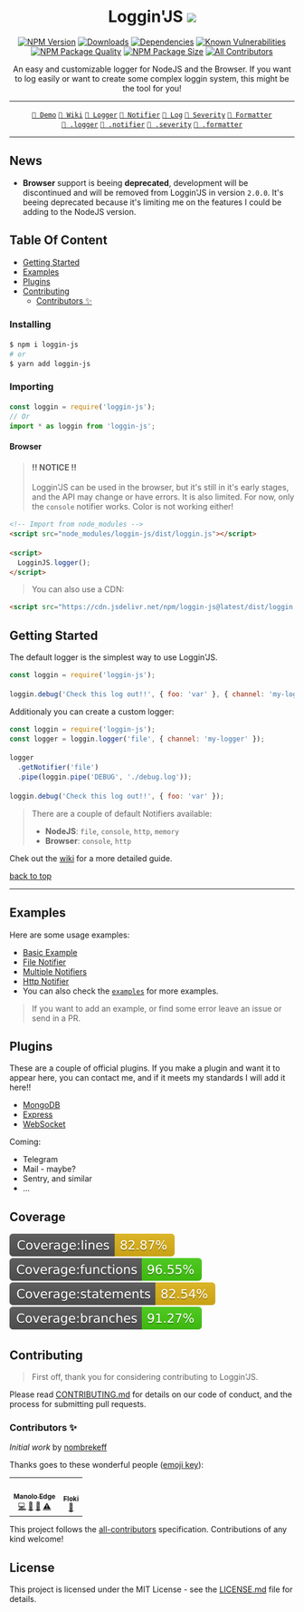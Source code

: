 <div align="center">
  
# Loggin'JS ![](https://img.shields.io/badge/PRs-welcome-green.svg) <!-- omit in toc -->

[![NPM Version][npm-image]][npm-url]
[![Downloads][downloads-badge]][downloads-link]
[![Dependencies][dependencies-badge]][dependencies-link]
[![Known Vulnerabilities][vulnerabilities-badge]][vulnerabilities-link]  
[![NPM Package Quality][code-quality-badge]][code-quality-link]
[![NPM Package Size][pkg-size-badge]][pkg-size-link] <!-- ALL-CONTRIBUTORS-BADGE:START - Do not remove or modify this section -->
[![All Contributors](https://img.shields.io/badge/all_contributors-2-orange.svg?style=flat-square)](#contributors-)
<!-- ALL-CONTRIBUTORS-BADGE:END -->
  
<p>An easy and customizable logger for NodeJS and the Browser.
If you want to log easily or want to create some complex loggin system, this might be the tool for you!</p>

****


[`🔧 Demo`][demo]
[`📓 Wiki`][wiki]
[`🔗 Logger`][docs:logger]
[`🔗 Notifier`][docs:notifier]
[`🔗 Log`][docs:log]
[`🔗 Severity`][docs:severity]
[`🔗 Formatter`][docs:formatter]  
[`🔗 .logger`][docs:helper:logger]
[`🔗 .notifier`][docs:helper:notifier]
[`🔗 .severity`][docs:helper:severity]
[`🔗 .formatter`][docs:helper:formatter]

</div>

****


## News <!-- omit in toc -->
* **Browser** support is beeing **deprecated**, development will be discontinued and will be removed from Loggin'JS in version `2.0.0`. It's beeing deprecated because it's limiting me on the features I could be adding to the NodeJS version.

## Table Of Content <!-- omit in toc -->
- [Getting Started](#getting-started)
- [Examples](#examples)
- [Plugins](#plugins)
- [Contributing](#contributing)
  - [Contributors ✨](#contributors-)

### Installing
```bash
$ npm i loggin-js
# or
$ yarn add loggin-js
```

### Importing
```js
const loggin = require('loggin-js');
// Or
import * as loggin from 'loggin-js';
```


#### Browser <!-- omit in toc -->
> #### !! NOTICE !!
> Loggin'JS can be used in the browser, but it's still in it's early stages, and the API may change or have errors. 
> It is also limited. For now, only the `console` notifier works. Color is not working either!

```html
<!-- Import from node_modules -->
<script src="node_modules/loggin-js/dist/loggin.js"></script>

<script>
  LogginJS.logger();
</script>
```

> You can also use a CDN:
```html
<script src="https://cdn.jsdelivr.net/npm/loggin-js@latest/dist/loggin.js"></script>
```

## Getting Started
The default logger is the simplest way to use Loggin'JS.

```js
const loggin = require('loggin-js');

loggin.debug('Check this log out!!', { foo: 'var' }, { channel: 'my-logger' });
```

Additionaly you can create a custom logger:
```js
const loggin = require('loggin-js');
const logger = loggin.logger('file', { channel: 'my-logger' });

logger
  .getNotifier('file')
  .pipe(loggin.pipe('DEBUG', './debug.log'));
    
loggin.debug('Check this log out!!', { foo: 'var' });
```
> There are a couple of default Notifiers available: 
> * **NodeJS**: `file`, `console`, `http`, `memory` 
> * **Browser**: `console`, `http`

Chek out the [wiki](https://github.com/loggin-js/loggin-js/wiki) for a more detailed guide. 

[back to top](#table-of-content-)
****

## Examples
Here are some usage examples:
* [Basic Example](https://runkit.com/nombrekeff/loggin-js-demo-1)
* [File Notifier](https://runkit.com/nombrekeff/loggin-js-file-notifier)
* [Multiple Notifiers](https://runkit.com/nombrekeff/multiple-notifiers)
* [Http Notifier](https://runkit.com/nombrekeff/loggin-js-remote-notifier)
* You can also check the [`examples`](./examples) for more examples.

> If you want to add an example, or find some error leave an issue or send in a PR.

## Plugins
These are a couple of official plugins. If you make a plugin and want it to appear here, 
you can contact me, and if it meets my standards I will add it here!!
* [MongoDB](https://github.com/loggin-js/loggin-js-mongodb)
* [Express](https://github.com/loggin-js/loggin-js-express)
* [WebSocket](https://github.com/loggin-js/loggin-js-ws)

Coming:
* Telegram
* Mail - maybe?
* Sentry, and similar
* ...

## Coverage  <!-- omit in toc -->
![Coverage][coverage-lines-badge]
![Coverage][coverage-functions-badge]
![Coverage][coverage-statements-badge]
![Coverage][coverage-branches-badge]

## Contributing
> First off, thank you for considering contributing to Loggin'JS.

Please read [CONTRIBUTING.md](./.github/CONTRIBUTING.md) for details on our code of conduct, and the process for submitting pull requests.

### Contributors ✨
*Initial work* by [nombrekeff](https://github.com/nombrekeff)

Thanks goes to these wonderful people ([emoji key](https://allcontributors.org/docs/en/emoji-key)):

<!-- ALL-CONTRIBUTORS-LIST:START - Do not remove or modify this section -->
<!-- prettier-ignore-start -->
<!-- markdownlint-disable -->
<table>
  <tr>
    <td align="center"><a href="https://github.com/nombrekeff"><img src="https://avatars3.githubusercontent.com/u/17043260?v=4" width="100px;" alt=""/><br /><sub><b>Manolo Edge</b></sub></a><br /><a href="https://github.com/loggin-js/loggin-js/commits?author=nombrekeff" title="Code">💻</a> <a href="#ideas-nombrekeff" title="Ideas, Planning, & Feedback">🤔</a> <a href="#maintenance-nombrekeff" title="Maintenance">🚧</a> <a href="https://github.com/loggin-js/loggin-js/commits?author=nombrekeff" title="Tests">⚠️</a></td>
    <td align="center"><a href="https://github.com/floki-gh"><img src="https://avatars0.githubusercontent.com/u/47026835?v=4" width="100px;" alt=""/><br /><sub><b>Floki</b></sub></a><br /><a href="https://github.com/loggin-js/loggin-js/commits?author=floki-gh" title="Documentation">📖</a></td>
  </tr>
</table>

<!-- markdownlint-enable -->
<!-- prettier-ignore-end -->
<!-- ALL-CONTRIBUTORS-LIST:END -->

This project follows the [all-contributors](https://github.com/all-contributors/all-contributors) specification. Contributions of any kind welcome!

## License <!-- omit in toc -->
This project is licensed under the MIT License - see the [LICENSE.md](LICENSE.md) file for details.





<!-- Links -->
[npm-image]: https://img.shields.io/npm/v/loggin-js.svg?style=flat-square
[npm-url]: https://npmjs.org/package/loggin-js
[demo]: https://runkit.com/nombrekeff/loggin-js-demo-1
[wiki]: https://github.com/loggin-js/loggin-js/wiki

[travis-image]: https://img.shields.io/travis/nombrekeff/loggin-js.svg?style=flat-square
[travis-url]: https://travis-ci.org/nombrekeff/loggin-js

[code-quality-badge]: http://npm.packagequality.com/shield/loggin-js.svg?style=flat-square
[code-quality-link]: https://packagequality.com/#?package=loggin-js

[pkg-size-badge]: https://img.shields.io/bundlephobia/minzip/loggin-js?style=flat-square
[pkg-size-link]: https://bundlephobia.com/result?p=loggin-js

[downloads-badge]: https://img.shields.io/npm/dm/loggin-js.svg?style=flat-square
[downloads-link]: https://www.npmjs.com/package/loggin-js

[dependencies-badge]: https://img.shields.io/david/nombrekeff/loggin-js.svg?style=flat-square
[dependencies-link]: https://david-dm.org/nombrekeff/loggin-js?view=tree

[vulnerabilities-badge]: https://snyk.io/test/npm/loggin-js/badge.svg?style=flat-square
[vulnerabilities-link]: https://snyk.io/test/npm/loggin-js

[coverage-lines-badge]: ./.github/badges/badge-lines.svg
[coverage-functions-badge]: ./.github/badges/badge-functions.svg
[coverage-branches-badge]: ./.github/badges/badge-branches.svg
[coverage-statements-badge]: ./.github/badges/badge-statements.svg

[docs:severity]: https://github.com/loggin-js/loggin-js/wiki/Severity
[docs:notifier]: https://github.com/loggin-js/loggin-js/wiki/Notifier
[docs:formatter]: https://github.com/loggin-js/loggin-js/wiki/Formatter
[docs:formatting]: https://github.com/loggin-js/loggin-js/wiki/Formatter
[docs:log]: https://github.com/loggin-js/loggin-js/wiki/Log
[docs:Logger]: https://github.com/loggin-js/loggin-js/wiki/Logger
[docs:channel]: https://github.com/loggin-js/loggin-js/wiki/Logger#channel
[docs:logger-options]: https://github.com/loggin-js/loggin-js/wiki/Logger#options
[docs:helper:logger]: https://github.com/loggin-js/loggin-js/wiki/Helpers#logger
[docs:helper:notifier]: https://github.com/loggin-js/loggin-js/wiki/Helper#notifier
[docs:helper:formatter]: https://github.com/loggin-js/loggin-js/wiki/Helper#formatter
[docs:helper:severity]: https://github.com/loggin-js/loggin-js/wiki/Helper#severity
[docs:customizing]: https://github.com/loggin-js/loggin-js/wiki/logger#customizing
[docs:premades]: https://github.com/loggin-js/loggin-js/wiki/premades
[docs:plugins]: https://github.com/loggin-js/loggin-js/wiki/Plugins


